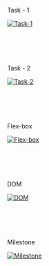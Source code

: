Task - 1

<a href="https://ibb.co/hMTgky8"><img src="https://i.ibb.co/26pFwyK/Task-1.png" alt="Task-1" border="0"></a>
<br>
<br>
<br>
<br>
<br>
<br>
Task - 2

<a href="https://ibb.co/6DvSDLm"><img src="https://i.ibb.co/tYZ6YF4/Task-2.png" alt="Task-2" border="0"></a>
<br>
<br>
<br>
<br>
<br>
<br>
Flex-box

<a href="https://ibb.co/XxVHDPh"><img src="https://i.ibb.co/CKWL6yk/Flex-box.png" alt="Flex-box" border="0"></a>
<br>
<br>
<br>
<br>
<br>
<br>
DOM

<a href="https://ibb.co/5FCRswJ"><img src="https://i.ibb.co/k1zSqvP/DOM.png" alt="DOM" border="0"></a>
<br>
<br>
<br>
<br>
<br>
<br>
Milestone

<a href="https://ibb.co/mJKGZD1"><img src="https://i.ibb.co/ZdrV4Lt/Milestone.png" alt="Milestone" border="0"></a>
